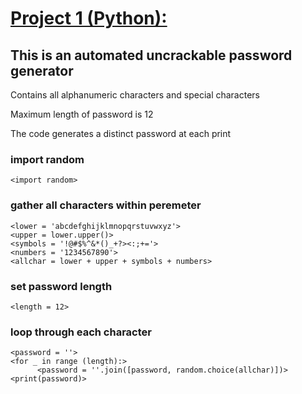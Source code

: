 # [Project 1 (Python):](https://isaacahor.github.io/Porfolio/)
## This is an automated uncrackable password generator 
<p> Contains all alphanumeric characters and special characters
<p> Maximum length of password is 12
<p> The code generates a distinct password at each print

### import random
    <import random>
### gather all characters within peremeter
    <lower = 'abcdefghijklmnopqrstuvwxyz'>
    <upper = lower.upper()>
    <symbols = '!@#$%^&*()_+?><:;+='>
    <numbers = '1234567890'>
    <allchar = lower + upper + symbols + numbers>

### set password length
    <length = 12>

### loop through each character
    <password = ''>
    <for _ in range (length):>
          <password = ''.join([password, random.choice(allchar)])>
    <print(password)>

